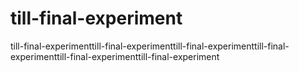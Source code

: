 # till-final-experiment
till-final-experimenttill-final-experimenttill-final-experimenttill-final-experimenttill-final-experimenttill-final-experiment
